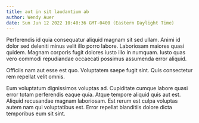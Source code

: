 ```yaml
---
title: aut in sit laudantium ab
author: Wendy Auer
date: Sun Jun 12 2022 10:40:36 GMT-0400 (Eastern Daylight Time)
---
```

Perferendis id quia consequatur aliquid magnam sit sed ullam. Animi id dolor sed deleniti minus velit illo porro labore. Laboriosam maiores quasi quidem. Magnam corporis fugit dolores iusto illo in numquam. Iusto quas vero commodi repudiandae occaecati possimus assumenda error aliquid.

 Officiis nam aut esse est quo. Voluptatem saepe fugit sint. Quis consectetur rem repellat velit omnis.

 Eum voluptatum dignissimos voluptas ad. Cupiditate cumque labore quasi error totam perferendis eaque quia. Atque tempore aliquid quis aut est. Aliquid recusandae magnam laboriosam. Est rerum est culpa voluptas autem nam qui voluptatibus est. Error repellat blanditiis dolore dicta temporibus eum sit sint.